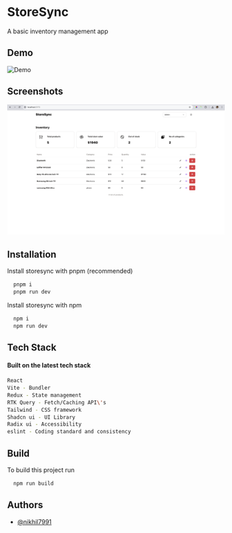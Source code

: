 # StoreSync

A basic inventory management app

## Demo

![Demo](public/storesync.gif)

## Screenshots

![App Screenshot](public/screenshot.png)

## Installation

Install storesync with pnpm (recommended)

```bash
  pnpm i
  pnpm run dev
```

Install storesync with npm

```bash
  npm i
  npm run dev
```

## Tech Stack

#### Built on the latest tech stack

```bash
React
Vite - Bundler
Redux - State management
RTK Query - Fetch/Caching API\'s
Tailwind - CSS framework
Shadcn ui - UI Library
Radix ui - Accessibility
eslint - Coding standard and consistency
```

## Build

To build this project run

```bash
  npm run build
```

## Authors

- [@nikhil7991](https://www.github.com/nikhil7991)
